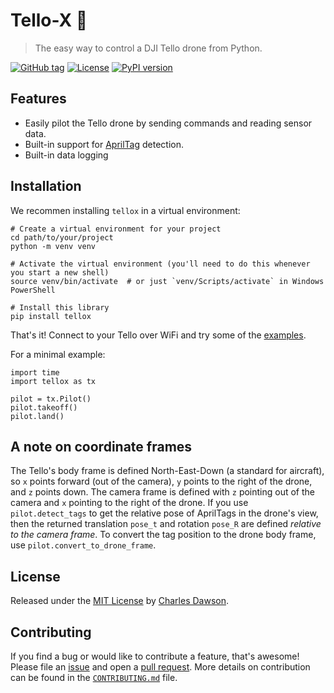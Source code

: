 # Tello-X 🚁
> The easy way to control a DJI Tello drone from Python.

[![GitHub tag](https://img.shields.io/github/tag/dawsonc/tello-x?include_prereleases=&sort=semver)](https://github.com/dawsonc/tello-x/releases/)
[![License](https://img.shields.io/badge/License-MIT-blue)](#license)
[![PyPI version](https://badge.fury.io/py/tellox.svg)](https://badge.fury.io/py/tellox)

## Features

- Easily pilot the Tello drone by sending commands and reading sensor data.
- Built-in support for [AprilTag](https://github.com/pupil-labs/apriltags) detection.
- Built-in data logging

## Installation

We recommen installing `tellox` in a virtual environment:
```
# Create a virtual environment for your project
cd path/to/your/project
python -m venv venv

# Activate the virtual environment (you'll need to do this whenever you start a new shell)
source venv/bin/activate  # or just `venv/Scripts/activate` in Windows PowerShell

# Install this library
pip install tellox
```

That's it! Connect to your Tello over WiFi and try some of the [examples](https://github.com/dawsonc/tello-x/tree/master/scripts).

For a minimal example:
```
import time
import tellox as tx

pilot = tx.Pilot()
pilot.takeoff()
pilot.land()
```

## A note on coordinate frames

The Tello's body frame is defined North-East-Down (a standard for aircraft), so `x` points forward (out of the camera), `y` points to the right of the drone, and `z` points down.
The camera frame is defined with `z` pointing out of the camera and `x` pointing to the right of the drone. If you use `pilot.detect_tags` to get the relative pose of AprilTags in the drone's view, then the returned translation `pose_t` and rotation `pose_R` are defined *relative to the camera frame*. To convert the tag position to the drone body frame, use `pilot.convert_to_drone_frame`.

## License

Released under the [MIT License](/LICENSE) by [Charles Dawson](https://github.com/dawsonc).

## Contributing

If you find a bug or would like to contribute a feature, that's awesome! Please file an [issue](https://github.com/dawsonc/tello-x/issues) and open a [pull request](https://github.com/dawsonc/tello-x/pulls). More details on contribution can be found in the [`CONTRIBUTING.md`](https://github.com/dawsonc/tello-x/blob/master/CONTRIBUTING.md) file.
